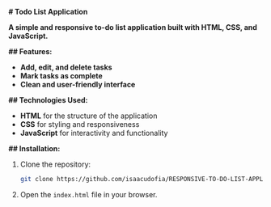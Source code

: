  **# Todo List Application**

**A simple and responsive to-do list application built with HTML, CSS, and JavaScript.**

**## Features:**

- **Add, edit, and delete tasks**
- **Mark tasks as complete**
- **Clean and user-friendly interface**

**## Technologies Used:**

- **HTML** for the structure of the application
- **CSS** for styling and responsiveness
- **JavaScript** for interactivity and functionality

**## Installation:**

1. Clone the repository:
   ```bash
   git clone https://github.com/isaacudofia/RESPONSIVE-TO-DO-LIST-APPLICATION.git
   ```
2. Open the `index.html` file in your browser.




